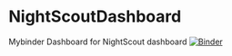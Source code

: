 # NightScoutDashboard
Mybinder Dashboard for NightScout dashboard 
[![Binder](https://mybinder.org/badge_logo.svg)](https://mybinder.org/v2/gh/LadyNaggaga/NightScoutDashboard/master?urlpath=lab)
